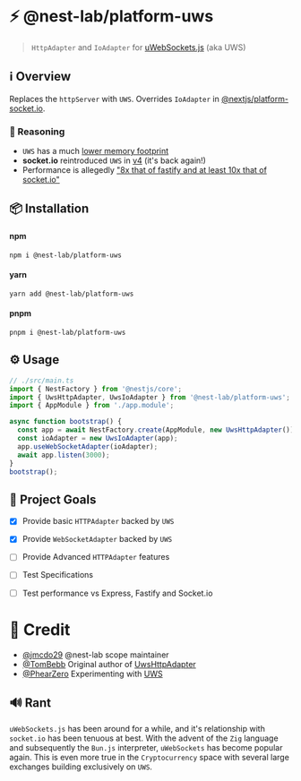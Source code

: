 # ⚡ @nest-lab/platform-uws
> `HttpAdapter` and `IoAdapter` for [uWebSockets.js](https://github.com/uNetworking/uWebSockets.js) (aka UWS)


## ℹ️ Overview

Replaces the `httpServer` with `UWS`. Overrides `IoAdapter` in [@nextjs/platform-socket.io](https://www.npmjs.com/package/@nestjs/platform-socket.io).

### 🤔 Reasoning
 - `UWS` has a much [lower memory footprint](https://socket.io/docs/v4/memory-usage/)
 - **socket.io** reintroduced `UWS` in [v4](https://socket.io/docs/v4/server-installation/#usage-with-uwebsockets) (it's back again!)
 - Performance is allegedly ["8x that of fastify and at least 10x that of socket.io"](https://github.com/uNetworking/uWebSockets.js#zap-simple-performance)

## 📦 Installation

#### npm
```shell
npm i @nest-lab/platform-uws
```
#### yarn
```shell
yarn add @nest-lab/platform-uws
```
#### pnpm
```shell
pnpm i @nest-lab/platform-uws
```

## ⚙️ Usage

```typescript
// ./src/main.ts
import { NestFactory } from '@nestjs/core';
import { UwsHttpAdapter, UwsIoAdapter } from '@nest-lab/platform-uws';
import { AppModule } from './app.module';

async function bootstrap() {
  const app = await NestFactory.create(AppModule, new UwsHttpAdapter());
  const ioAdapter = new UwsIoAdapter(app);
  app.useWebSocketAdapter(ioAdapter);
  await app.listen(3000);
}
bootstrap();
```
## 🥅 Project Goals

- [x] Provide basic `HTTPAdapter` backed by `UWS`
- [x] Provide `WebSocketAdapter` backed by `UWS`
- [ ] Provide Advanced `HTTPAdapter` features
- [ ] Test Specifications
- [ ] Test performance vs Express, Fastify and Socket.io


# 👥 Credit
 - [@jmcdo29]() @nest-lab scope maintainer
 - [@TomBebb]() Original author of [UwsHttpAdapter](https://github.com/TomBebb/nestjs-adapter-uws)
 - [@PhearZero]() Experimenting with [UWS](https://github.com/PhearZero/nest-uws)


## 🔊 Rant

`uWebSockets.js` has been around for a while, and it's relationship with `socket.io` has been tenuous at best.
With the advent of the `Zig` language and subsequently the `Bun.js` interpreter, `uWebSockets` has become popular
again. This is even more true in the `Cryptocurrency` space with several large exchanges building exclusively on `UWS`.
